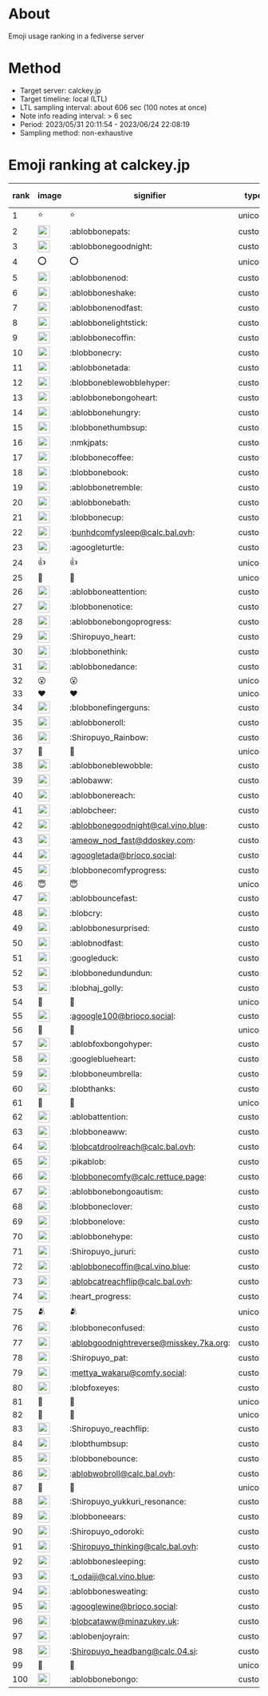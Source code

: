 # About
Emoji usage ranking in a fediverse server

# Method
- Target server: calckey.jp
- Target timeline: local (LTL)
- LTL sampling interval: about 606 sec (100 notes at once)
- Note info reading interval: > 6 sec
- Period: 2023/05/31 20:11:54 - 2023/06/24 22:08:19 
- Sampling method: non-exhaustive

# Emoji ranking at calckey.jp

|rank|image|signifier|type|frequency score|
|----|----|----|----|----|
|1|⭐|⭐|unicode|479|
|2|<img height="24" src="https://calckey.jp/emoji/ablobbonepats.webp">|:ablobbonepats:|custom|124|
|3|<img height="24" src="https://calckey.jp/emoji/ablobbonegoodnight.webp">|:ablobbonegoodnight:|custom|49|
|4|⭕|⭕|unicode|43|
|5|<img height="24" src="https://calckey.jp/emoji/ablobbonenod.webp">|:ablobbonenod:|custom|41|
|6|<img height="24" src="https://calckey.jp/emoji/ablobboneshake.webp">|:ablobboneshake:|custom|38|
|7|<img height="24" src="https://calckey.jp/emoji/ablobbonenodfast.webp">|:ablobbonenodfast:|custom|36|
|8|<img height="24" src="https://calckey.jp/emoji/ablobbonelightstick.webp">|:ablobbonelightstick:|custom|26|
|9|<img height="24" src="https://calckey.jp/emoji/ablobbonecoffin.webp">|:ablobbonecoffin:|custom|22|
|10|<img height="24" src="https://calckey.jp/emoji/blobbonecry.webp">|:blobbonecry:|custom|21|
|11|<img height="24" src="https://calckey.jp/emoji/ablobbonetada.webp">|:ablobbonetada:|custom|20|
|12|<img height="24" src="https://calckey.jp/emoji/blobboneblewobblehyper.webp">|:blobboneblewobblehyper:|custom|18|
|13|<img height="24" src="https://calckey.jp/emoji/ablobbonebongoheart.webp">|:ablobbonebongoheart:|custom|18|
|14|<img height="24" src="https://calckey.jp/emoji/ablobbonehungry.webp">|:ablobbonehungry:|custom|18|
|15|<img height="24" src="https://calckey.jp/emoji/blobbonethumbsup.webp">|:blobbonethumbsup:|custom|14|
|16|<img height="24" src="https://calckey.jp/emoji/nmkjpats.webp">|:nmkjpats:|custom|14|
|17|<img height="24" src="https://calckey.jp/emoji/blobbonecoffee.webp">|:blobbonecoffee:|custom|13|
|18|<img height="24" src="https://calckey.jp/emoji/blobbonebook.webp">|:blobbonebook:|custom|12|
|19|<img height="24" src="https://calckey.jp/emoji/ablobbonetremble.webp">|:ablobbonetremble:|custom|11|
|20|<img height="24" src="https://calckey.jp/emoji/ablobbonebath.webp">|:ablobbonebath:|custom|11|
|21|<img height="24" src="https://calckey.jp/emoji/blobbonecup.webp">|:blobbonecup:|custom|11|
|22|<img height="24" src="https://calckey.jp/emoji/bunhdcomfysleep.webp">|:bunhdcomfysleep@calc.bal.ovh:|custom|10|
|23|<img height="24" src="https://calckey.jp/emoji/agoogleturtle.webp">|:agoogleturtle:|custom|9|
|24|👍|👍|unicode|9|
|25|🎉|🎉|unicode|8|
|26|<img height="24" src="https://calckey.jp/emoji/ablobboneattention.webp">|:ablobboneattention:|custom|8|
|27|<img height="24" src="https://calckey.jp/emoji/blobbonenotice.webp">|:blobbonenotice:|custom|8|
|28|<img height="24" src="https://calckey.jp/emoji/ablobbonebongoprogress.webp">|:ablobbonebongoprogress:|custom|8|
|29|<img height="24" src="https://calckey.jp/emoji/Shiropuyo_heart.webp">|:Shiropuyo_heart:|custom|8|
|30|<img height="24" src="https://calckey.jp/emoji/blobbonethink.webp">|:blobbonethink:|custom|8|
|31|<img height="24" src="https://calckey.jp/emoji/ablobbonedance.webp">|:ablobbonedance:|custom|7|
|32|😮|😮|unicode|6|
|33|❤|❤|unicode|6|
|34|<img height="24" src="https://calckey.jp/emoji/blobbonefingerguns.webp">|:blobbonefingerguns:|custom|6|
|35|<img height="24" src="https://calckey.jp/emoji/ablobboneroll.webp">|:ablobboneroll:|custom|5|
|36|<img height="24" src="https://calckey.jp/emoji/Shiropuyo_Rainbow.webp">|:Shiropuyo_Rainbow:|custom|5|
|37|🤝|🤝|unicode|5|
|38|<img height="24" src="https://calckey.jp/emoji/ablobboneblewobble.webp">|:ablobboneblewobble:|custom|5|
|39|<img height="24" src="https://calckey.jp/emoji/ablobaww.webp">|:ablobaww:|custom|5|
|40|<img height="24" src="https://calckey.jp/emoji/ablobbonereach.webp">|:ablobbonereach:|custom|5|
|41|<img height="24" src="https://calckey.jp/emoji/ablobcheer.webp">|:ablobcheer:|custom|4|
|42|<img height="24" src="https://calckey.jp/emoji/ablobbonegoodnight.webp">|:ablobbonegoodnight@cal.vino.blue:|custom|4|
|43|<img height="24" src="https://calckey.jp/emoji/ameow_nod_fast.webp">|:ameow_nod_fast@ddoskey.com:|custom|4|
|44|<img height="24" src="https://calckey.jp/emoji/agoogletada.webp">|:agoogletada@brioco.social:|custom|4|
|45|<img height="24" src="https://calckey.jp/emoji/blobbonecomfyprogress.webp">|:blobbonecomfyprogress:|custom|4|
|46|😇|😇|unicode|4|
|47|<img height="24" src="https://calckey.jp/emoji/ablobbouncefast.webp">|:ablobbouncefast:|custom|4|
|48|<img height="24" src="https://calckey.jp/emoji/blobcry.webp">|:blobcry:|custom|4|
|49|<img height="24" src="https://calckey.jp/emoji/ablobbonesurprised.webp">|:ablobbonesurprised:|custom|4|
|50|<img height="24" src="https://calckey.jp/emoji/ablobnodfast.webp">|:ablobnodfast:|custom|4|
|51|<img height="24" src="https://calckey.jp/emoji/googleduck.webp">|:googleduck:|custom|4|
|52|<img height="24" src="https://calckey.jp/emoji/blobbonedundundun.webp">|:blobbonedundundun:|custom|4|
|53|<img height="24" src="https://calckey.jp/emoji/blobhaj_golly.webp">|:blobhaj_golly:|custom|3|
|54|🦀|🦀|unicode|3|
|55|<img height="24" src="https://calckey.jp/emoji/agoogle100.webp">|:agoogle100@brioco.social:|custom|3|
|56|🍔|🍔|unicode|3|
|57|<img height="24" src="https://calckey.jp/emoji/ablobfoxbongohyper.webp">|:ablobfoxbongohyper:|custom|3|
|58|<img height="24" src="https://calckey.jp/emoji/googleblueheart.webp">|:googleblueheart:|custom|3|
|59|<img height="24" src="https://calckey.jp/emoji/blobboneumbrella.webp">|:blobboneumbrella:|custom|3|
|60|<img height="24" src="https://calckey.jp/emoji/blobthanks.webp">|:blobthanks:|custom|3|
|61|🍆|🍆|unicode|3|
|62|<img height="24" src="https://calckey.jp/emoji/ablobattention.webp">|:ablobattention:|custom|3|
|63|<img height="24" src="https://calckey.jp/emoji/blobboneaww.webp">|:blobboneaww:|custom|3|
|64|<img height="24" src="https://calckey.jp/emoji/blobcatdroolreach.webp">|:blobcatdroolreach@calc.bal.ovh:|custom|3|
|65|<img height="24" src="https://calckey.jp/emoji/pikablob.webp">|:pikablob:|custom|3|
|66|<img height="24" src="https://calckey.jp/emoji/blobbonecomfy.webp">|:blobbonecomfy@calc.rettuce.page:|custom|3|
|67|<img height="24" src="https://calckey.jp/emoji/ablobbonebongoautism.webp">|:ablobbonebongoautism:|custom|3|
|68|<img height="24" src="https://calckey.jp/emoji/blobboneclover.webp">|:blobboneclover:|custom|3|
|69|<img height="24" src="https://calckey.jp/emoji/blobbonelove.webp">|:blobbonelove:|custom|3|
|70|<img height="24" src="https://calckey.jp/emoji/ablobbonehype.webp">|:ablobbonehype:|custom|3|
|71|<img height="24" src="https://calckey.jp/emoji/Shiropuyo_jururi.webp">|:Shiropuyo_jururi:|custom|3|
|72|<img height="24" src="https://calckey.jp/emoji/ablobbonecoffin.webp">|:ablobbonecoffin@cal.vino.blue:|custom|3|
|73|<img height="24" src="https://calckey.jp/emoji/ablobcatreachflip.webp">|:ablobcatreachflip@calc.bal.ovh:|custom|3|
|74|<img height="24" src="https://calckey.jp/emoji/heart_progress.webp">|:heart_progress:|custom|3|
|75|🫂|🫂|unicode|3|
|76|<img height="24" src="https://calckey.jp/emoji/blobboneconfused.webp">|:blobboneconfused:|custom|3|
|77|<img height="24" src="https://calckey.jp/emoji/ablobgoodnightreverse.webp">|:ablobgoodnightreverse@misskey.7ka.org:|custom|3|
|78|<img height="24" src="https://calckey.jp/emoji/Shiropuyo_pat.webp">|:Shiropuyo_pat:|custom|2|
|79|<img height="24" src="https://calckey.jp/emoji/mettya_wakaru.webp">|:mettya_wakaru@comfy.social:|custom|2|
|80|<img height="24" src="https://calckey.jp/emoji/blobfoxeyes.webp">|:blobfoxeyes:|custom|2|
|81|🤯|🤯|unicode|2|
|82|🦆|🦆|unicode|2|
|83|<img height="24" src="https://calckey.jp/emoji/Shiropuyo_reachflip.webp">|:Shiropuyo_reachflip:|custom|2|
|84|<img height="24" src="https://calckey.jp/emoji/blobthumbsup.webp">|:blobthumbsup:|custom|2|
|85|<img height="24" src="https://calckey.jp/emoji/blobbonebounce.webp">|:blobbonebounce:|custom|2|
|86|<img height="24" src="https://calckey.jp/emoji/ablobwobroll.webp">|:ablobwobroll@calc.bal.ovh:|custom|2|
|87|🍚|🍚|unicode|2|
|88|<img height="24" src="https://calckey.jp/emoji/Shiropuyo_yukkuri_resonance.webp">|:Shiropuyo_yukkuri_resonance:|custom|2|
|89|<img height="24" src="https://calckey.jp/emoji/blobboneears.webp">|:blobboneears:|custom|2|
|90|<img height="24" src="https://calckey.jp/emoji/Shiropuyo_odoroki.webp">|:Shiropuyo_odoroki:|custom|2|
|91|<img height="24" src="https://calckey.jp/emoji/Shiropuyo_thinking.webp">|:Shiropuyo_thinking@calc.bal.ovh:|custom|2|
|92|<img height="24" src="https://calckey.jp/emoji/ablobbonesleeping.webp">|:ablobbonesleeping:|custom|2|
|93|<img height="24" src="https://calckey.jp/emoji/t_odaiji.webp">|:t_odaiji@cal.vino.blue:|custom|2|
|94|<img height="24" src="https://calckey.jp/emoji/ablobbonesweating.webp">|:ablobbonesweating:|custom|2|
|95|<img height="24" src="https://calckey.jp/emoji/agooglewine.webp">|:agooglewine@brioco.social:|custom|2|
|96|<img height="24" src="https://calckey.jp/emoji/blobcataww.webp">|:blobcataww@minazukey.uk:|custom|2|
|97|<img height="24" src="https://calckey.jp/emoji/ablobenjoyrain.webp">|:ablobenjoyrain:|custom|2|
|98|<img height="24" src="https://calckey.jp/emoji/Shiropuyo_headbang.webp">|:Shiropuyo_headbang@calc.04.si:|custom|2|
|99|🍟|🍟|unicode|2|
|100|<img height="24" src="https://calckey.jp/emoji/ablobbonebongo.webp">|:ablobbonebongo:|custom|2|
